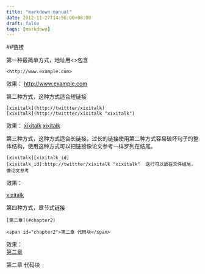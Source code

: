 ```yaml
---
title: "markdown manual"
date: 2012-11-27T14:56:00+08:00
draft: false
tags: [markdown]
---
```


##链接

第一种最简单方式，地址用<>包含  

```
<http://www.example.com>
```

效果：
<http://www.example.com>

<!--more-->

第二种方式，这种方式适合短链接

```
[xixitalk](http://twittter/xixitalk)
[xixitalk](http://twittter/xixitalk "xixitalk")
```

效果：
[xixitalk](http://twittter/xixitalk)
[xixitalk](http://twittter/xixitalk "xixitalk")

第三种方式，这种方式适合长链接，过长的链接使用第二种方式容易破坏句子的整体结构，使用这种方式可以把链接像论文参考一样罗列在结尾。

```
[xixitalk][xixitalk_id]
[xixitalk_id]:http://twittter/xixitalk "xixitalk"  这行可以放在文件结尾，像论文参考
```

效果：

[xixitalk][xixitalk_id2]

[xixitalk_id2]:http://twittter/xixitalk "xixitalk"

第四种方式，章节式链接

```
[第二章](#chapter2)

<span id="chapter2">第二章 代码块</span>
```

效果：  
[第二章](#chapter2)

<span id="chapter2">第二章 代码块</span>

